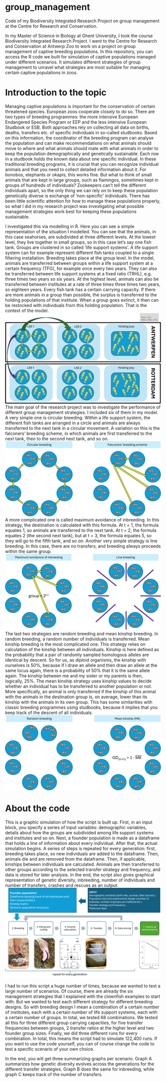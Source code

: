 # group_management
Code of my Biodiversity Integrated Research Project on group management at the Centre for Research and Conservation.

In my Master of Science in Biology at Ghent University, I took the course Biodiversity Integrated Research Project. I went to the Centre for Research and Conservation at Antwerp Zoo to work on a project on group management of captive breeding populations. In this repository, you can access the R code we built for simulation of captive populations managed under different scenarios. It simulates different strategies of group management to unravel what strategies are most suitable for managing certain captive populations in zoos.

# Introduction to the topic
Managing captive populations is important for the conservation of certain threatened species. European zoos cooperate closely to do so. There are two types of breeding programmes: the more intensive European Endangered Species Program or EEP and the less intensive European Studbook or ESB. Both approaches rely on collecting all data on births, deaths, transfers etc. of specific individuals in so-called studbooks. Based on this information, the coordinator of the breeding program can analyse the population and can make recommendations on what animals should move to where and what animals should mate with what animals in order to keep the population demographically and genetically sustainable. Each row in a studbook holds the known data about one specific individual. In these traditional breeding programs, it is crucial that you can recognize individual animals and that you need to collect detailed information about it. For bonobos, elephants or okapis, this works fine. But what to think of small animals that are kept in large groups, such as flamingos, sometimes kept in groups of hundreds of individuals? Zookeepers can’t tell the different individuals apart, so the only thing we can rely on to keep these population genetically diverse is exchange of ‘non-specific’ individuals. There has been little scientific attention for how to manage these populations properly, so what I did in my research project was investigating what possible management strategies work best for keeping these populations sustainable.

I investigated this via modelling in R. Here you can see a simple representation of the situation I modelled. You can see that the animals, in this case seahorses, are subdivided at three different levels. At the lowest level, they live together in small groups, so in this case let’s say one fish tank. Groups are clustered in so called ‘life support systems’. A life support system can for example represent different fish tanks coupled to a single filtering installation. Breeding takes place at the group level. In the model, animals are transferred between groups within a life support system at a certain frequency (TFG), for example once every two years. They can also be transferred between life support systems at a fixed ratio (TRHL), e.g. three times two years so six years. At the highest level, animals can also be transferred between institutes at a rate of three times three times two years, so eighteen years.
Every fish tank has a certain carrying capacity. If there are more animals in a group than possible, the surplus is transferred to the holding populations of that institute. When a group goes extinct, it then can be restocked with individuals from this holding population. That is the context of the model.
![Graphical representation of the modelled group management situation](https://github.com/RafVIB/group_management/blob/main/overview%20group%20management.png)
The main goal of the research project was to investigate the performance of different group management strategies. I included six of them in my model.
A very simple one is circular breeding. Within a life support system, the different fish tanks are arranged in a circle and animals are always transferred to the next tank in a circular movement.
A variation on this is the falconers’ breeding scheme, in which animals are first transferred to the next tank, then to the second next tank, and so on.
![Graphical representation of circular breeding and the falconers' breeding scheme](https://github.com/RafVIB/group_management/blob/main/CB%20%26%20FBS.png)
A more complicated one is called maximum avoidance of inbreeding. In this strategy, the destination is calculated with this formula. At t = 1, the formula equates 1, so animals are transferred to the next tank. At t = 2, the formula equates 2 (the second next tank), but at t = 3, the formula equates 5, so they will go to the fifth tank, and so on.
Another very simple strategy is line breeding. In this case, there are no transfers, and breeding always proceeds within the same group.
![Graphical representation of maximum avoidance of inbreeding and line breeding](https://github.com/RafVIB/group_management/blob/main/MAI%20%26%20LB.png)
The last two strategies are random breeding and mean kinship breeding. In random breeding, a random number of individuals is transferred.
Mean kinship breeding is the most complicated one. This strategy relies on calculation of the kinship between all individuals. Kinship is here defined as the probability that a pair of randomly sampled homologous alleles are identical by descent. So for us, as diploid organisms, the kinship with ourselves is 50%, because if I draw an allele and then draw an allele at the same locus again, there is a probability of 50% that it is the same allele again. The kinship between me and my sister or my parents is then, logically, 25%.
The mean kinship strategy uses kinship values to decide whether an individual has to be transferred to another population or not. More specifically, an animal is only transferred if the kinship of this animal with the animals in the destination group is, on average, lower than its kinship with the animals in its own group. This has some similarities with classic breeding programmes using studbooks, because it implies that you keep track of the descent of all individuals.
![Graphical representation of random breeding and mean kinship breeding](https://github.com/RafVIB/group_management/blob/main/RB%20%26%20MK.png)

# About the code
This is a graphic simulation of how the script is built up. First, in an input block, you specify a series of input variables: demographic variables, details about how the groups are subdivided among life support systems and institutes and so on. Next, a founder population is made as a dataframe that holds a line of information about every individual.
After that, the actual simulation begins. A series of steps is repeated for every generation: first, breeding takes place, so new individuals are added to the dataframe. Then, animals die and are removed from the dataframe. Then, if applicable, kinships between individuals are calculated. Animals are then transferred to other groups according to the selected transfer strategy and frequency, and data is stored for later analysis. In the end, the script also gives graphical representation of genetic diversity, inbreeding, number of individuals and number of transfers, crashes and rescues as an output.
![Overview of how the script is built up](https://github.com/RafVIB/group_management/blob/main/script%20overview.png)

I had to run this script a huge number of times, because we wanted to test a large number of scenarios. Of course, there are already the six management strategies that I explained with the clownfish examples to start with. But we wanted to test each different strategy for different breeding designs. So with breeding design I mean a combination of a certain number of institutes, each with a certain number of life support systems, each with a certain number of groups. In total, we tested 68 combinations. We tested all this for three different group carrying capacities, for five transfer frequencies between groups, 2 transfer ratios at the higher level and two founder group sizes. Finally, we did three different runs for every combination. In total, this means the script had to simulate 122,400 runs.
If you want to use the code yourself, you can of course change the code to test a specific scenario of your own choice.

In the end, you will get three summarizing graphs per scenario. Graph A summarizes how genetic diversity evolves across the generations for the different transfer strategies. Graph B does the same for inbreeding, while graph C keeps track of the number of transfers.
